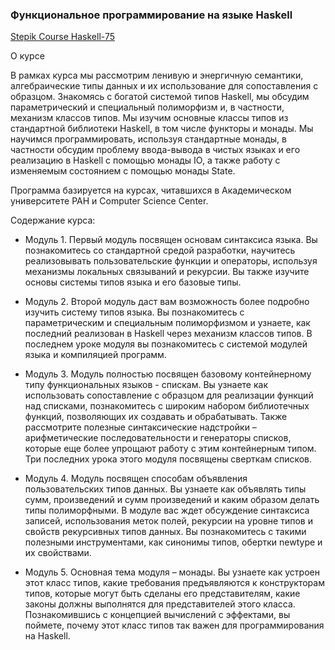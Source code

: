 ### Функциональное программирование на языке Haskell

[Stepik Course Haskell-75](https://stepik.org/course/%D0%A4%D1%83%D0%BD%D0%BA%D1%86%D0%B8%D0%BE%D0%BD%D0%B0%D0%BB%D1%8C%D0%BD%D0%BE%D0%B5-%D0%BF%D1%80%D0%BE%D0%B3%D1%80%D0%B0%D0%BC%D0%BC%D0%B8%D1%80%D0%BE%D0%B2%D0%B0%D0%BD%D0%B8%D0%B5-%D0%BD%D0%B0-%D1%8F%D0%B7%D1%8B%D0%BA%D0%B5-Haskell-75/syllabus)

О курсе

В рамках курса мы рассмотрим ленивую и энергичную семантики, алгебраические типы данных и их использование для сопоставления с образцом. Знакомясь с богатой системой типов Haskell, мы обсудим параметрический и специальный полиморфизм и, в частности, механизм классов типов. Мы изучим основные классы типов из стандартной библиотеки Haskell, в том числе функторы и монады. Мы научимся программировать, используя стандартные монады, в частности обсудим проблему ввода-вывода в чистых языках и его реализацию в Haskell с помощью монады IO, а также работу с изменяемым состоянием с помощью монады State.

Программа базируется на курсах, читавшихся в Академическом университете РАН и Computer Science Center.

Содержание курса:

* Модуль 1. Первый модуль посвящен основам синтаксиса языка. Вы познакомитесь со стандартной средой разработки, научитесь реализовывать пользовательские функции и операторы, используя механизмы локальных связываний и рекурсии. Вы также изучите основы системы типов языка и его базовые типы.

* Модуль 2. Второй модуль даст вам возможность более подробно изучить систему типов языка. Вы познакомитесь с параметрическим и специальным полиморфизмом и узнаете, как последний реализован в Haskell через механизм классов типов. В последнем уроке модуля вы познакомитесь с системой модулей языка и компиляцией программ.

* Модуль 3. Модуль полностью посвящен базовому контейнерному типу функциональных языков - спискам. Вы узнаете как использовать сопоставление с образцом для реализации функций над списками, познакомитесь с широким набором библиотечных функций, позволяющих их создавать и обрабатывать. Также рассмотрите полезные синтаксические надстройки – арифметические последовательности и генераторы списков, которые еще более упрощают работу с этим контейнерным типом. Три последних урока этого модуля посвящены сверткам списков.

* Модуль 4. Модуль посвящен способам объявления пользовательских типов данных. Вы узнаете как объявлять типы сумм, произведений и сумм произведений и каким образом делать типы полиморфными. В модуле вас ждет обсуждение синтаксиса записей, использования меток полей, рекурсии на уровне типов и свойств рекурсивных типов данных. Вы познакомитесь с такими полезными инструментами, как синонимы типов, обертки newtype и их свойствами.

* Модуль 5. Основная тема модуля – монады. Вы узнаете как устроен этот класс типов, какие требования предъявляются к конструкторам типов, которые могут быть сделаны его представителям, какие законы должны выполнятся для представителей этого класса. Познакомившись с концепцией вычислений с эффектами, вы поймете, почему этот класс типов так важен для программирования на Haskell.
